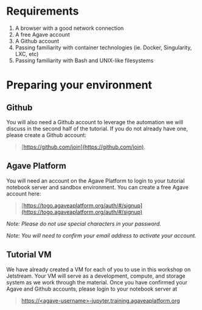 # Requirements

1. A browser with a good network connection
1. A free Agave account
2. A Github account
3. Passing familiarity with container technologies (ie. Docker, Singularity, LXC, etc)
4. Passing familiarity with Bash and UNIX-like filesystems

# Preparing your environment
## Github
You will also need a Github account to leverage the automation we will discuss
in the second half of the tutorial. If you do not already have one, please
create a Github account:  

> [https://github.com/join](https://github.com/join).

## Agave Platform
You will need an account on the Agave Platform to login to your tutorial notebook server and sandbox environment. You can create a free Agave account here:

> [https://togo.agaveaplatform.org/auth/#/signup](https://togo.agaveaplatform.org/auth/#/signup)

*Note: Please do not use special characters in your password.*

*Note: You will need to confirm your email address to activate your account.*

## Tutorial VM
We have already created a VM for each of you to use in this workshop on Jetstream. Your VM will serve as a development, compute, and storage system as we work through the material. Once you have confirmed your Agave and Github accounts, please login to your notebook server at

> [https://&lt;agave-username&gt;-jupyter.training.agaveaplatform.org](https://<username>-jupyter.training.agaveaplatform.org)  

